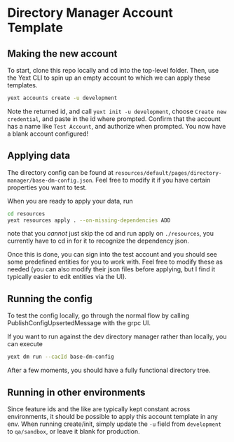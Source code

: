 # Directory Manager Account Template

## Making the new account
To start, clone this repo locally and cd into the top-level folder. Then, use the Yext CLI to spin up an empty account to which we can apply these templates.

```bash
yext accounts create -u development
```

Note the returned id, and call `yext init -u development`, choose `Create new credential`, and paste in the id where prompted. Confirm that the account has
a name like `Test Account`, and authorize when prompted. You now have a blank account configured!

## Applying data
The directory config can be found at `resources/default/pages/directory-manager/base-dm-config.json`. Feel free to modify it if you have certain properties you
want to test.

When you are ready to apply your data, run
```bash
cd resources
yext resources apply . --on-missing-dependencies ADD
```
note that you *cannot* just skip the cd and run apply on `./resources`, you currently have to cd in for it to recognize the
dependency json.

Once this is done, you can sign into the test account and you should see some predefined entities for you
to work with. Feel free to modify these as needed (you can also modify their json files before applying, but I find it
typically easier to edit entities via the UI).

## Running the config
To test the config locally, go through the normal flow by calling PublishConfigUpsertedMessage with the grpc UI.

If you want to run against the dev directory manager rather
than locally, you can execute
```bash
yext dm run --cacId base-dm-config
```
After a few moments, you should have a fully functional directory tree.

## Running in other environments

Since feature ids and the like are typically kept constant across environments, it should be possible to apply this account template in any env.
When running create/init, simply update the `-u` field from `development` to `qa/sandbox`, or leave it blank for production.
